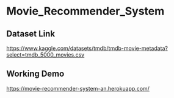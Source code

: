 # Movie_Recommender_System

## Dataset Link
https://www.kaggle.com/datasets/tmdb/tmdb-movie-metadata?select=tmdb_5000_movies.csv

## Working Demo
https://movie-recommender-system-an.herokuapp.com/
